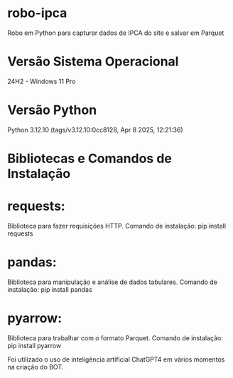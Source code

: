 # robo-ipca
Robo em Python para capturar dados de IPCA do site e salvar em Parquet 

# Versão Sistema Operacional
24H2 - Windows 11 Pro


# Versão Python
Python 3.12.10 (tags/v3.12.10:0cc8128, Apr  8 2025, 12:21:36)


# Bibliotecas e Comandos de Instalação

# requests:
Biblioteca para fazer requisições HTTP.
Comando de instalação:
pip install requests

# pandas:
Biblioteca para manipulação e análise de dados tabulares.
Comando de instalação:
pip install pandas

# pyarrow:
Biblioteca para trabalhar com o formato Parquet.
Comando de instalação:
pip install pyarrow

Foi utilizado o uso de inteligência artificial ChatGPT4 em vários momentos na criação do BOT.
